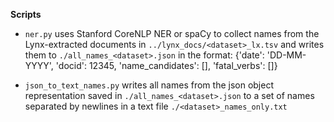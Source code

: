 **Scripts**

- `ner.py` uses Stanford CoreNLP NER or spaCy to collect names from the 
Lynx-extracted documents in `../lynx_docs/<dataset>_lx.tsv` and writes them 
to `./all_names_<dataset>.json` in the format: {'date': 'DD-MM-YYYY', 'docid': 
12345, 'name_candidates': [], 'fatal_verbs': []}

- `json_to_text_names.py` writes all names from the json object representation 
saved in `./all_names_<dataset>.json` to a set of names separated by newlines 
in a text file `./<dataset>_names_only.txt`
